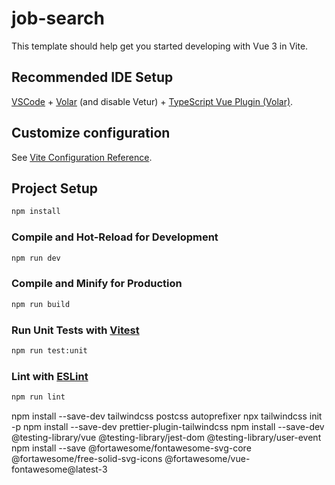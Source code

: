 # job-search

This template should help get you started developing with Vue 3 in Vite.

## Recommended IDE Setup

[VSCode](https://code.visualstudio.com/) + [Volar](https://marketplace.visualstudio.com/items?itemName=Vue.volar) (and disable Vetur) + [TypeScript Vue Plugin (Volar)](https://marketplace.visualstudio.com/items?itemName=Vue.vscode-typescript-vue-plugin).

## Customize configuration

See [Vite Configuration Reference](https://vitejs.dev/config/).

## Project Setup

```sh
npm install
```

### Compile and Hot-Reload for Development

```sh
npm run dev
```

### Compile and Minify for Production

```sh
npm run build
```

### Run Unit Tests with [Vitest](https://vitest.dev/)

```sh
npm run test:unit
```

### Lint with [ESLint](https://eslint.org/)

```sh
npm run lint
```

npm install --save-dev tailwindcss postcss autoprefixer
npx tailwindcss init -p
npm install --save-dev prettier-plugin-tailwindcss
npm install --save-dev @testing-library/vue @testing-library/jest-dom @testing-library/user-event
npm install --save @fortawesome/fontawesome-svg-core @fortawesome/free-solid-svg-icons @fortawesome/vue-fontawesome@latest-3
